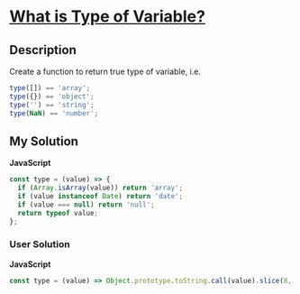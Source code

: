 # [What is Type of Variable?](https://www.codewars.com/kata/57293671c98f77e84b000065)

## Description

Create a function to return true type of variable, i.e.

```js
type([]) == 'array';
type({}) == 'object';
type('') == 'string';
type(NaN) == 'number';
```

## My Solution

**JavaScript**

```js
const type = (value) => {
  if (Array.isArray(value)) return 'array';
  if (value instanceof Date) return 'date';
  if (value === null) return 'null';
  return typeof value;
};
```

### User Solution

**JavaScript**

```js
const type = (value) => Object.prototype.toString.call(value).slice(8, -1).toLowerCase();
```

